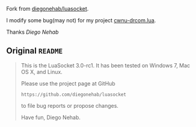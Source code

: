 Fork from [diegonehab/luasocket](https://github.com/diegonehab/luasocket).

I modify some bug(may not) for my project [cwnu-drcom.lua](http://github/leetking/cwnu-drcom.lua).

Thanks <i>Diego Nehab</i>

## Original `README`
> This is the LuaSocket 3.0-rc1. It has been tested on Windows 7, Mac OS X,
> and Linux. 
> 
> Please use the project page at GitHub 
> 
>     https://github.com/diegonehab/luasocket
> 
> to file bug reports or propose changes. 
> 
> Have fun,
> Diego Nehab.
